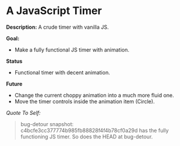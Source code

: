 # A JavaScript Timer

**Description:**
A crude timer with vanilla JS.

**Goal:**
- Make a fully functional JS timer with animation.

**Status**
- Functional timer with decent animation.

**Future**
- Change the current choppy animation into a much more fluid one.
- Move the timer controls inside the animation item (Circle).

*Quote To Self:*
> bug-detour snapshot: c4bcfe3cc377774b985fb88828f4f4b78cf0a29d has the fully functioning JS timer. So does the HEAD at bug-detour.
